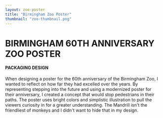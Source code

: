 ```yaml
---
layout: zoo-poster
title: "Birmingham Zoo Poster"
thumbnail: "zoo-thumbnail.png"
---
```

# BIRMINGHAM 60TH ANNIVERSARY ZOO POSTER

#### PACKAGING DESIGN

When designing a poster for the 60th anniversary of the Birmingham Zoo, I wanted to reflect on how far they had excelled over the years. By representing stepping into the future and using a modernized poster for their anniversary, I created a concept that would stop pedestrians in their paths. The poster uses bright colors and simplistic illustration to pull the viewers curiosity in for a greater understanding. The Mandrill isn't the friendliest of monkeys and I didn't want to hide that in my design. 
